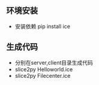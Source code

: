 
## 环境安装
* 安装依赖  pip install ice

## 生成代码
* 分别在server,client目录生成代码
* slice2py Helloworld.ice
* slice2py Filecenter.ice
    